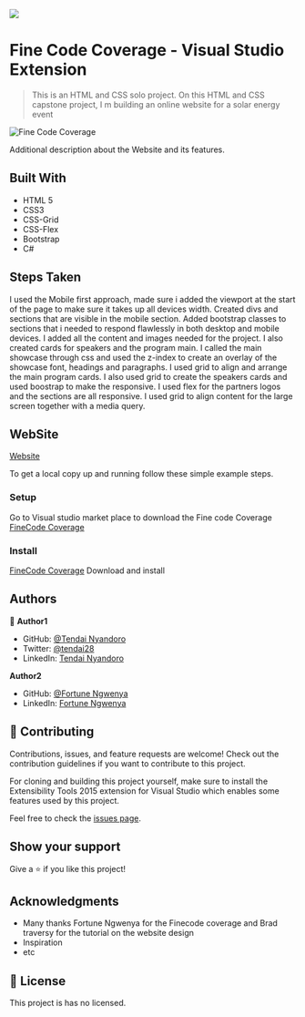 ![](https://img.shields.io/badge/Microverse-blueviolet)

# Fine Code Coverage - Visual Studio Extension

> This is an HTML and CSS solo project. On this HTML and CSS capstone project, I m building an online website for a solar energy event

![Fine Code Coverage](https://user-images.githubusercontent.com/30318155/95675494-00c91c00-0bb8-11eb-9f36-e03fe593015a.png)


Additional description about the Website and its features.

## Built With

- HTML 5
- CSS3
- CSS-Grid
- CSS-Flex
- Bootstrap
- C#

## Steps Taken

I used the Mobile first approach, made sure i added the viewport at the start of the page to make sure it takes up all devices width.
Created divs and sections that are visible in the mobile section.
Added bootstrap classes to sections that i needed to respond flawlessly in both desktop and mobile devices.
I added all the content and images needed for the project.
I also created cards for speakers and the program main.
I called the main showcase through css and used the z-index to create an overlay of the showcase font, headings and paragraphs.
I used grid to align and arrange the main program cards.
I also used grid to create the speakers cards and used boostrap to make the responsive.
I used flex for the partners logos and the sections are all responsive.
I used grid to align content for the large screen together with a media query.

## WebSite

[Website](https://www.finecodecoverage.com/)



To get a local copy up and running follow these simple example steps.


### Setup

Go to Visual studio market place to download the Fine code Coverage [FineCode Coverage](https://marketplace.visualstudio.com/items?itemName=FortuneNgwenya.FineCodeCoverage)

### Install

[FineCode Coverage](https://marketplace.visualstudio.com/items?itemName=FortuneNgwenya.FineCodeCoverage) Download and install


## Authors

👤 **Author1**

- GitHub: [@Tendai Nyandoro](https://github.com/tnyandoro)
- Twitter: [@tendai28](https://twitter.com/tendai28)
- LinkedIn: [Tendai Nyandoro](https://www.linkedin.com/in/tendai-nyandoro-a8060826/)


**Author2**

- GitHub: [@Fortune Ngwenya](https://github.com/FortuneN)
- LinkedIn: [Fortune Ngwenya](https://www.linkedin.com/in/fortune-ngwenya-41572611/)



## 🤝 Contributing

Contributions, issues, and feature requests are welcome!
Check out the contribution guidelines if you want to contribute to this project.

For cloning and building this project yourself, make sure to install the Extensibility Tools 2015 extension for Visual Studio which enables some features used by this project.

Feel free to check the [issues page](https://github.com/FortuneN/FineCodeCoverage).

## Show your support

Give a ⭐️ if you like this project!

## Acknowledgments

- Many thanks Fortune Ngwenya for the Finecode coverage and Brad traversy for the tutorial on the website design
- Inspiration
- etc

## 📝 License

This project is has no licensed.
